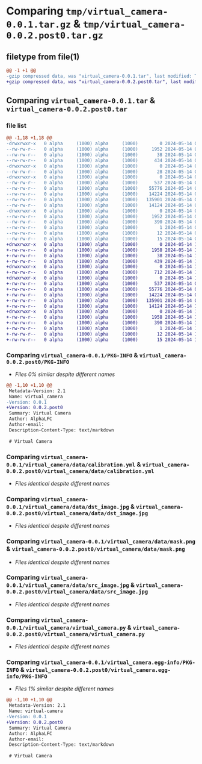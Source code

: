# Comparing `tmp/virtual_camera-0.0.1.tar.gz` & `tmp/virtual_camera-0.0.2.post0.tar.gz`

## filetype from file(1)

```diff
@@ -1 +1 @@
-gzip compressed data, was "virtual_camera-0.0.1.tar", last modified: Tue May 14 08:56:39 2024, max compression
+gzip compressed data, was "virtual_camera-0.0.2.post0.tar", last modified: Tue May 14 11:39:19 2024, max compression
```

## Comparing `virtual_camera-0.0.1.tar` & `virtual_camera-0.0.2.post0.tar`

### file list

```diff
@@ -1,18 +1,18 @@
-drwxrwxr-x   0 alpha     (1000) alpha     (1000)        0 2024-05-14 08:56:39.803976 virtual_camera-0.0.1/
--rw-rw-r--   0 alpha     (1000) alpha     (1000)     1952 2024-05-14 08:56:39.803976 virtual_camera-0.0.1/PKG-INFO
--rw-rw-r--   0 alpha     (1000) alpha     (1000)       38 2024-05-14 08:56:39.803976 virtual_camera-0.0.1/setup.cfg
--rw-rw-r--   0 alpha     (1000) alpha     (1000)      434 2024-05-14 08:56:32.000000 virtual_camera-0.0.1/setup.py
-drwxrwxr-x   0 alpha     (1000) alpha     (1000)        0 2024-05-14 08:56:39.803976 virtual_camera-0.0.1/virtual_camera/
--rw-rw-r--   0 alpha     (1000) alpha     (1000)       28 2024-05-14 08:50:36.000000 virtual_camera-0.0.1/virtual_camera/__init__.py
-drwxrwxr-x   0 alpha     (1000) alpha     (1000)        0 2024-05-14 08:56:39.803976 virtual_camera-0.0.1/virtual_camera/data/
--rw-rw-r--   0 alpha     (1000) alpha     (1000)      537 2024-05-14 07:58:20.000000 virtual_camera-0.0.1/virtual_camera/data/calibration.yml
--rw-rw-r--   0 alpha     (1000) alpha     (1000)    55776 2024-05-14 07:56:45.000000 virtual_camera-0.0.1/virtual_camera/data/dst_image.jpg
--rw-rw-r--   0 alpha     (1000) alpha     (1000)    14224 2024-05-14 07:56:45.000000 virtual_camera-0.0.1/virtual_camera/data/mask.png
--rw-rw-r--   0 alpha     (1000) alpha     (1000)   135901 2024-05-14 07:56:44.000000 virtual_camera-0.0.1/virtual_camera/data/src_image.jpg
--rw-rw-r--   0 alpha     (1000) alpha     (1000)    14124 2024-05-14 07:53:55.000000 virtual_camera-0.0.1/virtual_camera/virtual_camera.py
-drwxrwxr-x   0 alpha     (1000) alpha     (1000)        0 2024-05-14 08:56:39.803976 virtual_camera-0.0.1/virtual_camera.egg-info/
--rw-rw-r--   0 alpha     (1000) alpha     (1000)     1952 2024-05-14 08:56:39.000000 virtual_camera-0.0.1/virtual_camera.egg-info/PKG-INFO
--rw-rw-r--   0 alpha     (1000) alpha     (1000)      390 2024-05-14 08:56:39.000000 virtual_camera-0.0.1/virtual_camera.egg-info/SOURCES.txt
--rw-rw-r--   0 alpha     (1000) alpha     (1000)        1 2024-05-14 08:56:39.000000 virtual_camera-0.0.1/virtual_camera.egg-info/dependency_links.txt
--rw-rw-r--   0 alpha     (1000) alpha     (1000)       12 2024-05-14 08:56:39.000000 virtual_camera-0.0.1/virtual_camera.egg-info/requires.txt
--rw-rw-r--   0 alpha     (1000) alpha     (1000)       15 2024-05-14 08:56:39.000000 virtual_camera-0.0.1/virtual_camera.egg-info/top_level.txt
+drwxrwxr-x   0 alpha     (1000) alpha     (1000)        0 2024-05-14 11:39:19.281994 virtual_camera-0.0.2.post0/
+-rw-rw-r--   0 alpha     (1000) alpha     (1000)     1958 2024-05-14 11:39:19.281994 virtual_camera-0.0.2.post0/PKG-INFO
+-rw-rw-r--   0 alpha     (1000) alpha     (1000)       38 2024-05-14 11:39:19.281994 virtual_camera-0.0.2.post0/setup.cfg
+-rw-rw-r--   0 alpha     (1000) alpha     (1000)      439 2024-05-14 11:39:07.000000 virtual_camera-0.0.2.post0/setup.py
+drwxrwxr-x   0 alpha     (1000) alpha     (1000)        0 2024-05-14 11:39:19.277994 virtual_camera-0.0.2.post0/virtual_camera/
+-rw-rw-r--   0 alpha     (1000) alpha     (1000)      712 2024-05-14 11:30:52.000000 virtual_camera-0.0.2.post0/virtual_camera/__init__.py
+drwxrwxr-x   0 alpha     (1000) alpha     (1000)        0 2024-05-14 11:39:19.281994 virtual_camera-0.0.2.post0/virtual_camera/data/
+-rw-rw-r--   0 alpha     (1000) alpha     (1000)      537 2024-05-14 07:58:20.000000 virtual_camera-0.0.2.post0/virtual_camera/data/calibration.yml
+-rw-rw-r--   0 alpha     (1000) alpha     (1000)    55776 2024-05-14 07:56:45.000000 virtual_camera-0.0.2.post0/virtual_camera/data/dst_image.jpg
+-rw-rw-r--   0 alpha     (1000) alpha     (1000)    14224 2024-05-14 07:56:45.000000 virtual_camera-0.0.2.post0/virtual_camera/data/mask.png
+-rw-rw-r--   0 alpha     (1000) alpha     (1000)   135901 2024-05-14 07:56:44.000000 virtual_camera-0.0.2.post0/virtual_camera/data/src_image.jpg
+-rw-rw-r--   0 alpha     (1000) alpha     (1000)    14124 2024-05-14 11:29:49.000000 virtual_camera-0.0.2.post0/virtual_camera/virtual_camera.py
+drwxrwxr-x   0 alpha     (1000) alpha     (1000)        0 2024-05-14 11:39:19.277994 virtual_camera-0.0.2.post0/virtual_camera.egg-info/
+-rw-rw-r--   0 alpha     (1000) alpha     (1000)     1958 2024-05-14 11:39:19.000000 virtual_camera-0.0.2.post0/virtual_camera.egg-info/PKG-INFO
+-rw-rw-r--   0 alpha     (1000) alpha     (1000)      390 2024-05-14 11:39:19.000000 virtual_camera-0.0.2.post0/virtual_camera.egg-info/SOURCES.txt
+-rw-rw-r--   0 alpha     (1000) alpha     (1000)        1 2024-05-14 11:39:19.000000 virtual_camera-0.0.2.post0/virtual_camera.egg-info/dependency_links.txt
+-rw-rw-r--   0 alpha     (1000) alpha     (1000)       12 2024-05-14 11:39:19.000000 virtual_camera-0.0.2.post0/virtual_camera.egg-info/requires.txt
+-rw-rw-r--   0 alpha     (1000) alpha     (1000)       15 2024-05-14 11:39:19.000000 virtual_camera-0.0.2.post0/virtual_camera.egg-info/top_level.txt
```

### Comparing `virtual_camera-0.0.1/PKG-INFO` & `virtual_camera-0.0.2.post0/PKG-INFO`

 * *Files 0% similar despite different names*

```diff
@@ -1,10 +1,10 @@
 Metadata-Version: 2.1
 Name: virtual_camera
-Version: 0.0.1
+Version: 0.0.2.post0
 Summary: Virtual Camera
 Author: AlphaLFC
 Author-email: 
 Description-Content-Type: text/markdown
 
 # Virtual Camera
```

### Comparing `virtual_camera-0.0.1/virtual_camera/data/calibration.yml` & `virtual_camera-0.0.2.post0/virtual_camera/data/calibration.yml`

 * *Files identical despite different names*

### Comparing `virtual_camera-0.0.1/virtual_camera/data/dst_image.jpg` & `virtual_camera-0.0.2.post0/virtual_camera/data/dst_image.jpg`

 * *Files identical despite different names*

### Comparing `virtual_camera-0.0.1/virtual_camera/data/mask.png` & `virtual_camera-0.0.2.post0/virtual_camera/data/mask.png`

 * *Files identical despite different names*

### Comparing `virtual_camera-0.0.1/virtual_camera/data/src_image.jpg` & `virtual_camera-0.0.2.post0/virtual_camera/data/src_image.jpg`

 * *Files identical despite different names*

### Comparing `virtual_camera-0.0.1/virtual_camera/virtual_camera.py` & `virtual_camera-0.0.2.post0/virtual_camera/virtual_camera.py`

 * *Files identical despite different names*

### Comparing `virtual_camera-0.0.1/virtual_camera.egg-info/PKG-INFO` & `virtual_camera-0.0.2.post0/virtual_camera.egg-info/PKG-INFO`

 * *Files 1% similar despite different names*

```diff
@@ -1,10 +1,10 @@
 Metadata-Version: 2.1
 Name: virtual-camera
-Version: 0.0.1
+Version: 0.0.2.post0
 Summary: Virtual Camera
 Author: AlphaLFC
 Author-email: 
 Description-Content-Type: text/markdown
 
 # Virtual Camera
```

